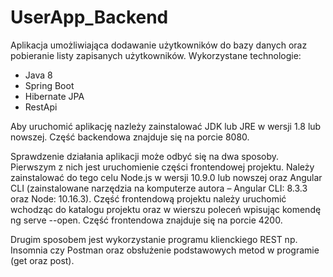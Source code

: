 # UserApp_Backend

Aplikacja umożliwiająca dodawanie użytkowników do bazy danych oraz
pobieranie listy zapisanych użytkowników. Wykorzystane technologie:

- Java 8
- Spring Boot
- Hibernate JPA
- RestApi

Aby uruchomić aplikację nazleży zainstalować JDK lub JRE w wersji 1.8 lub nowszej. Część backendowa znajduje się na porcie 8080.

Sprawdzenie działania aplikacji może odbyć się na dwa sposoby. Pierwszym z nich jest uruchomienie części frontendowej projektu. Należy zainstalować do tego celu Node.js w wersji 10.9.0 lub nowszej oraz Angular CLI (zainstalowane narzędzia na komputerze autora – Angular CLI: 8.3.3 oraz Node: 10.16.3). Część frontendową projektu należy uruchomić wchodząc do katalogu projektu oraz w wierszu poleceń wpisując komendę ng serve --open. Część frontendowa znajduje się na porcie 4200.

Drugim sposobem jest wykorzystanie programu klienckiego REST np. Insomnia czy Postman oraz obsłużenie podstawowych metod w programie (get oraz post).
